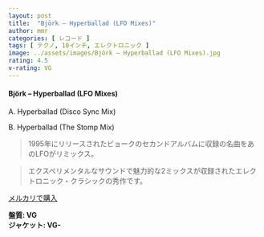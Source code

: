 ```yaml
---
layout: post
title:  "Björk – Hyperballad (LFO Mixes)"
author: mmr
categories: [ レコード ]
tags: [ テクノ, 10インチ, エレクトロニック ]
image: ../assets/images/Björk – Hyperballad (LFO Mixes).jpg
rating: 4.5
v-rating: VG
---
```


#### Björk – Hyperballad (LFO Mixes)


A. Hyperballad (Disco Sync Mix)


B. Hyperballad (The Stomp Mix)


> 1995年にリリースされたビョークのセカンドアルバムに収録の名曲をあのLFOがリミックス。

> エクスペリメンタルなサウンドで魅力的な2ミックスが収録されたエレクトロニック・クラシックの秀作です。


[メルカリで購入](https://jp.mercari.com/item/m51141432858)


<div class="mt-4 mb-4 d-flex align-items-center">
<strong class="mr-1">盤質: VG</strong>
</div>
<div class="mt-4 mb-4 d-flex align-items-center">
<strong class="mr-1">ジャケット: VG-</strong>
</div>